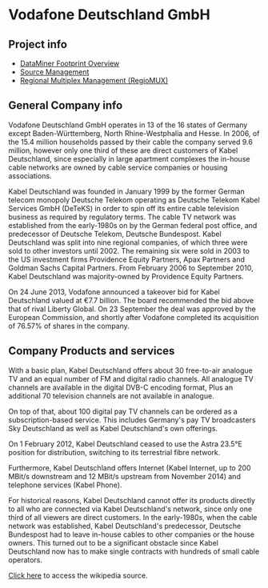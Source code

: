 # Vodafone Deutschland GmbH

## Project info

- [DataMiner Footprint Overview](xref:VFDE_DataMiner_Footprint_Overview)
- [Source Management](xref:VFDE_Source_Management)
- [Regional Multiplex Management (RegioMUX)](xref:VFDE_Regiomux_Management)

## General Company info

Vodafone Deutschland GmbH operates in 13 of the 16 states of Germany except Baden-Württemberg, North Rhine-Westphalia and Hesse. In 2006, of the 15.4 million households passed by their cable the company served 9.6 million, however only one third of these are direct customers of Kabel Deutschland, since especially in large apartment complexes the in-house cable networks are owned by cable service companies or housing associations.

Kabel Deutschland was founded in January 1999 by the former German telecom monopoly Deutsche Telekom operating as Deutsche Telekom Kabel Services GmbH (DeTeKS) in order to spin off its entire cable television business as required by regulatory terms. The cable TV network was established from the early-1980s on by the German federal post office, and predecessor of Deutsche Telekom, Deutsche Bundespost. Kabel Deutschland was split into nine regional companies, of which three were sold to other investors until 2002. The remaining six were sold in 2003 to the US investment firms Providence Equity Partners, Apax Partners and Goldman Sachs Capital Partners. From February 2006 to September 2010, Kabel Deutschland was majority-owned by Providence Equity Partners.

On 24 June 2013, Vodafone announced a takeover bid for Kabel Deutschland valued at €7.7 billion. The board recommended the bid above that of rival Liberty Global. On 23 September the deal was approved by the European Commission, and shortly after Vodafone completed its acquisition of 76.57% of shares in the company.

## Company Products and services

With a basic plan, Kabel Deutschland offers about 30 free-to-air analogue TV and an equal number of FM and digital radio channels. All analogue TV channels are available in the digital DVB-C encoding format, Plus an additional 70 television channels are not available in analogue.

On top of that, about 100 digital pay TV channels can be ordered as a subscription-based service. This includes Germany's pay TV broadcasters Sky Deutschland as well as Kabel Deutschland's own offerings.

On 1 February 2012, Kabel Deutschland ceased to use the Astra 23.5°E position for distribution, switching to its terrestrial fibre network.

Furthermore, Kabel Deutschland offers Internet (Kabel Internet, up to 200 MBit/s downstream and 12 MBit/s upstream from November 2014) and telephone services (Kabel Phone).

For historical reasons, Kabel Deutschland cannot offer its products directly to all who are connected via Kabel Deutschland's network, since only one third of all viewers are direct customers. In the early-1980s, when the cable network was established, Kabel Deutschland's predecessor, Deutsche Bundespost had to leave in-house cables to other companies or the house owners. This turned out to be a significant obstacle since Kabel Deutschland now has to make single contracts with hundreds of small cable operators.

[Click here](https://en.wikipedia.org/wiki/Vodafone_Kabel_Deutschland) to access the wikipedia source.
